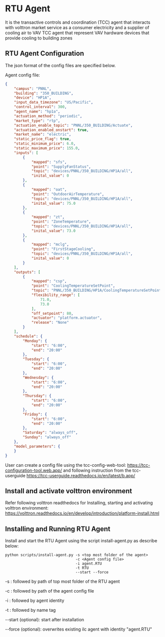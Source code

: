 # RTU Agent

It is the transactive controls and coordination (TCC) agent that interacts with volttron market service
 as a consumer electricity and a supplier of cooling air to VAV TCC agent that represent VAV hardware devices
 that provide cooling to building zones 

## RTU Agent Configuration

The json format of the config files are specified below. 

Agent config file:

```` json
{
    "campus": "PNNL", 
    "building": "350_BUILDING",
    "device": "HP1A",
    "input_data_timezone": "US/Pacific",
    "control_interval": 300, 
    "agent_name": "hp1a",
    "actuation_method": "periodic",
    "market_type": "rtp",
    "actuation_enable_topic": "PNNL/350_BUILDING/Actuate",
    "actuation_enabled_onstart": true,
    "market_name": "electric",
    "static_price_flag": true,
    "static_minimum_price": 6.0,
    "static_maximum_price": 155.0,
    "inputs": [
        {
            "mapped": "sfs", 
            "point": "SupplyFanStatus", 
            "topic": "devices/PNNL/350_BUILDING/HP1A/all",
            "inital_value": 0
        }, 
        {
            "mapped": "oat", 
            "point": "OutdoorAirTemperature", 
            "topic": "devices/PNNL/350_BUILDING/HP1A/all",
            "inital_value": 75.0
        }, 
        {
            "mapped": "zt", 
            "point": "ZoneTemperature", 
            "topic": "devices/PNNL/350_BUILDING/HP1A/all",
            "inital_value": 73.0
        }, 
        {
            "mapped": "mclg", 
            "point": "FirstStageCooling", 
            "topic": "devices/PNNL/350_BUILDING/HP1A/all",
            "inital_value": 0
        }
    ], 
    "outputs": [
        {
            "mapped": "csp", 
            "point": "CoolingTemperatureSetPoint",
            "topic": "PNNL/350_BUILDING/HP1A/CoolingTemperatureSetPoint",
            "flexibility_range": [
                71.0,
                73.0
            ], 
            "off_setpoint": 80,
            "actuator": "platform.actuator", 
            "release": "None"
        }
    ], 
    "schedule": {
        "Monday": {
            "start": "6:00",
            "end": "20:00"
        }, 
        "Tuesday": {
            "start": "6:00",
            "end": "20:00"
        }, 
        "Wednesday": {
            "start": "6:00",
            "end": "20:00"
        }, 
        "Thursday": {
            "start": "6:00",
            "end": "20:00"
        }, 
        "Friday": {
            "start": "6:00",
            "end": "20:00"
        }, 
        "Saturday": "always_off", 
        "Sunday": "always_off"
    }, 
    "model_parameters": {
    }
}
````
User can create a config file using the tcc-config-web-tool: https://tcc-configuration-tool.web.app/
and following instruction from the tcc-userguide https://tcc-userguide.readthedocs.io/en/latest/b.app/

## Install and activate volttron environment
Refer following volttron readthedocs for Installing, starting and activating volttron environment: 
https://volttron.readthedocs.io/en/develop/introduction/platform-install.html

## Installing and Running RTU Agent
Install and start the RTU Agent using the script install-agent.py as describe below:

```
python scripts/install-agent.py -s <top most folder of the agent> 
                                -c <Agent config file>
                                -i agent.RTU
                                -t RTU
                                --start --force
```
-s : followed by path of top most folder of the RTU agent

-c : followed by path of the agent config file

-i : followed by agent identity

-t : followed by name tag
 
--start (optional): start after installation

--force (optional): overwrites existing ilc agent with identity "agent.RTU"  



